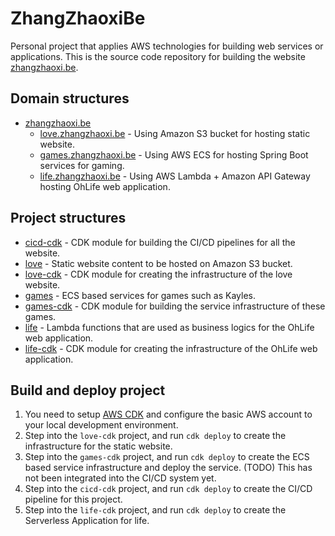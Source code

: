 # ZhangZhaoxiBe
Personal project that applies AWS technologies for building web services or applications. This is the source code repository for building the website [zhangzhaoxi.be](http://zhangzhaoxi.be). 

## Domain structures

* [zhangzhaoxi.be](http://zhangzhaoxi.be)
  * [love.zhangzhaoxi.be](http://love.zhangzhaoxi.be) - Using Amazon S3 bucket for hosting static website.
  * [games.zhangzhaoxi.be](http://games.zhangzhaoxi.be) - Using AWS ECS for hosting Spring Boot services for gaming.
  * [life.zhangzhaoxi.be](http://life.zhangzhaoxi.be) - Using AWS Lambda + Amazon API Gateway hosting OhLife web application.
  
## Project structures

* [cicd-cdk](cicd-cdk) - CDK module for building the CI/CD pipelines for all the website.
* [love](love) - Static website content to be hosted on Amazon S3 bucket.
* [love-cdk](love-cdk) - CDK module for creating the infrastructure of the love website.
* [games](games) - ECS based services for games such as Kayles.
* [games-cdk](games-cdk) - CDK module for building the service infrastructure of these games.
* [life](life) - Lambda functions that are used as business logics for the OhLife web application.
* [life-cdk](life-cdk) - CDK module for creating the infrastructure of the OhLife web application.

## Build and deploy project

1. You need to setup [AWS CDK](https://docs.aws.amazon.com/cdk/latest/guide/getting_started.html) and configure the basic AWS account to your local development environment.
1. Step into the `love-cdk` project, and run `cdk deploy` to create the infrastructure for the static website.
1. Step into the `games-cdk` project, and run `cdk deploy` to create the ECS based service infrastructure and deploy the service. (TODO) This has not been integrated into the CI/CD system yet.
1. Step into the `cicd-cdk` project, and run `cdk deploy` to create the CI/CD pipeline for this project.
1. Step into the `life-cdk` project, and run `cdk deploy` to create the Serverless Application for life.